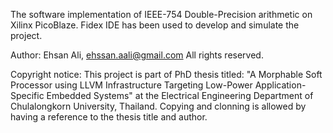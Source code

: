 The software implementation of IEEE-754 Double-Precision arithmetic on Xilinx PicoBlaze. Fidex IDE has been used to develop and simulate the project.

Author: Ehsan Ali, ehssan.aali@gmail.com All rights reserved.

Copyright notice: This project is part of PhD thesis titled: "A Morphable Soft Processor using LLVM Infrastructure Targeting Low-Power Application-Specific Embedded Systems" at the Electrical Engineering Department of Chulalongkorn University, Thailand. Copying and clonning is allowed by having a reference to the thesis title and author.
